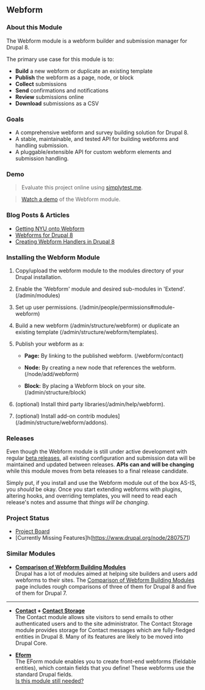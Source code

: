 Webform
---------

### About this Module

The Webform module is a webform builder and submission manager for Drupal 8.

The primary use case for this module is to:

- **Build** a new webform or duplicate an existing template
- **Publish** the webform as a page, node, or block
- **Collect** submissions
- **Send** confirmations and notifications
- **Review** submissions online
- **Download** submissions as a CSV


### Goals

- A comprehensive webform and survey building solution for Drupal 8. 
- A stable, maintainable, and tested API for building webforms and handling submission.
- A pluggable/extensible API for custom webform elements and submission handling. 


### Demo

> Evaluate this project online using [simplytest.me](https://simplytest.me/project/drupal/8.2.x?add[]=webform).

> [Watch a demo](http://youtu.be/9jSOOEpzAy8) of the Webform module.


### Blog Posts & Articles

- [Getting NYU onto Webform](https://www.fourkitchens.com/blog/article/getting-nyu-yaml-form)
- [Webforms for Drupal 8](https://www.gaiaresources.com.au/yaml-forms-drupal-8/)
- [Creating Webform Handlers in Drupal 8](http://fivemilemedia.co.uk/blog/creating-yaml-form-handlers-drupal-8)


### Installing the Webform Module

1. Copy/upload the webform module to the modules directory of your Drupal
   installation.

2. Enable the 'Webform' module and desired sub-modules in 'Extend'. 
   (/admin/modules)

3. Set up user permissions. (/admin/people/permissions#module-webform)

4. Build a new webform (/admin/structure/webform)
   or duplicate an existing template (/admin/structure/webform/templates).
   
5. Publish your webform as a:

    - **Page:** By linking to the published webform.
      (/webform/contact)  

    - **Node:** By creating a new node that references the webform.
      (/node/add/webform)

    - **Block:** By placing a Webform block on your site.
      (/admin/structure/block)

6. (optional) Install third party libraries(/admin/help/webform).

7. (optional) Install add-on contrib modules](/admin/structure/webform/addons).


### Releases

Even though the Webform module is still under active development with
regular [beta releases](https://www.drupal.org/documentation/version-info/alpha-beta-rc),
all existing configuration and submission data will be maintained and updated 
between releases.  **APIs can and will be changing** while this module moves 
from beta releases to a final release candidate. 

Simply put, if you install and use the Webform module out of the box AS-IS, 
you _should_ be okay.  Once you start extending webforms with plugins, altering 
hooks, and overriding templates, you will need to read each release's 
notes and assume that _things will be changing_.


### Project Status

- [Project Board](https://contribkanban.com/board/webform/8.x-5.x)
- [Currently Missing Features]h(https://www.drupal.org/node/2807571)


### Similar Modules


- **[Comparison of Webform Building Modules](https://www.drupal.org/node/2083353)**  
  Drupal has a lot of modules aimed at helping site builders and users add webforms 
  to their sites. The [Comparison of Webform Building Modules](https://www.drupal.org/node/2083353) 
  page includes rough comparisons of three of them for Drupal 8 and five of them
  for Drupal 7. 

---

- **[Contact](https://www.drupal.org/documentation/modules/contact) + 
  [Contact Storage](https://www.drupal.org/project/contact_storage)**    
  The Contact module allows site visitors to send emails to other authenticated 
  users and to the site administrator. The Contact Storage module provides 
  storage for Contact messages which are fully-fledged entities in Drupal 8.
  Many of its features are likely to be moved into Drupal Core.

- **[Eform](https://www.drupal.org/project/eform)**  
  The EForm module enables you to create front-end webforms (fieldable entities), 
  which contain fields that you define! These webforms use the standard Drupal 
  fields.  
  [Is this module still needed?](https://www.drupal.org/node/2809179)

